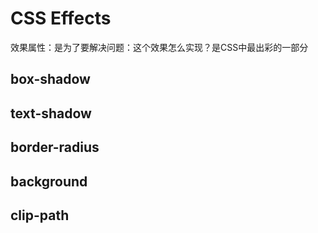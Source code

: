 # CSS Effects

效果属性：是为了要解决问题：这个效果怎么实现？是CSS中最出彩的一部分

## box-shadow

## text-shadow

## border-radius

## background

## clip-path